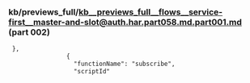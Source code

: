 ### kb/previews_full/kb__previews_full__flows__service-first__master-and-slot@auth.har.part058.md.part001.md (part 002)

```md
 },
                {
                  "functionName": "subscribe",
                  "scriptId"
```

```
